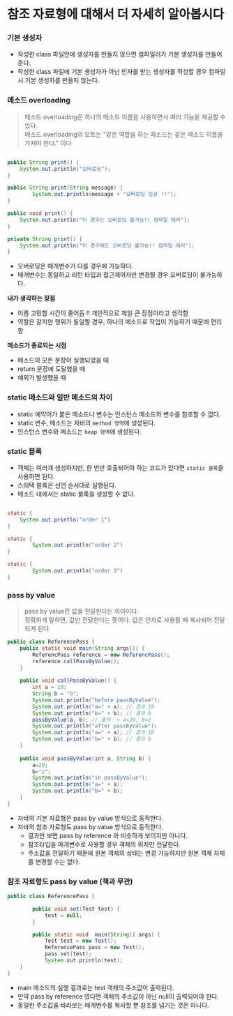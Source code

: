 # 참조 자료형에 대해서 더 자세히 알아봅시다

### 기본 생성자
- 작성한 class 파일안에 생성자를 만들지 않으면 컴파일러가 기본 생성자를 만들어준다.
- 작성한 class 파일에 기본 생성자가 아닌 인자를 받는 생성자를 작성할 경우 컴파일시 기본 생성자를 만들지 않는다.

### 메소드 overloading
> 메소드 overloading은 하나의 메소드 이름을 사용하면서 여러 기능을 제공할 수 있다.  
> 메소드 overloading의 모토는 "같은 역할을 하는 메소드는 같은 메소드 이름을 가져야 한다." 이다

```java

public String print() {
    System.out.println("오버로딩");    
}

public String print(String message) {
        System.out.println(message + "오버로딩 성공 !!");
}

public void print() {
    System.out.println("이 경우는 오버로딩 불가능!! 컴파일 에러");
}

private String print() {
    System.out.println("이 경우에도 오버로딩 불가능!! 컴파일 에러");
}

```
- 오버로딩은 매개변수가 다를 경우에 가능하다.
- 매개변수는 동일하고 리턴 타입과 접근제어자만 변경될 경우 오버로딩이 불가능하다.

**내가 생각하는 장점**
- 이름 고민할 시간이 줄어듬 !! 개인적으로 제일 큰 장점이라고 생각함
- 역할은 같지만 행위가 동일할 경우, 하나의 메소드로 작업이 가능하기 때문에 편리함

**메소드가 종료되는 시점**
- 메소드의 모든 문장이 실행되었을 때
- return 문장에 도달했을 때
- 예외가 발생했을 때

### static 메소드와 일반 메소드의 차이
- static 예약어가 붙은 메소드나 변수는 인스턴스 메소드와 변수를 참조할 수 없다.
- static 변수, 메소드는 자바의 `method 영역`에 생성된다. 
- 인스턴스 변수와 메소드는 `heap 영역`에 생성된다.

### static 블록
- 객체는 여러개 생성하지만, 한 번만 호출되어야 하는 코드가 있다면 `static 블록`을 사용하면 된다.
- 스태택 블록은 선언 순서대로 실행된다.
- 메소드 내에서는 static 블록을 생성할 수 없다.

```java

static {
    System.out.println("order 1")
}

static {
        System.out.println("order 2")
}

static {
        System.out.println("order 3")
}
```


### pass by value
> pass by value란 값을 전달한다는 의미이다.  
> 정확하게 말하면, 값만 전달한다는 뜻이다. 값은 인자로 사용될 때 복사되어 전달되게 된다.
```java
public class ReferencePass {
    public static void main(String args[]) {
        ReferencPass reference = new ReferencPass();
        reference.callPassByValue();
    }
    
    public void callPassByValue() {
        int a = 10;
        String b = "b";
        System.out.println("before passByValue");
        System.out.println("a=" + a); // 결과 10
        System.out.println("b=" + b); // 결과 b
        passByValue(a, b); // 출력 -> a=20, b=z
        System.out.println("after passByValue");
        System.out.println("a=" + a); // 결과 10
        System.out.println("b=" + b); // 결과 b
    }
    
    public void passByValue(int a, String b) {
        a=20;
        b="z";
        System.out.println("in passByValue");
        System.out.println("a=" + a);
        System.out.println("b=" + b);
    }
}
```
- 자바의 기본 자료형은 pass by value 방식으로 동작한다. 
- 자바의 참조 자료형도 pass by value 방식으로 동작한다. 
  - 결과만 보면 pass by reference 와 비슷하게 보이지만 아니다.
  - 참조타입을 매개변수로 사용할 경우 객체의 위치만 전달한다. 
  - 주소값을 전달하기 때문에 원본 객체의 상태는 변경 가능하지만 원본 객체 자체를 변경할 수는 없다.

### 참조 자료형도 pass by value (책과 무관)
```java
public class ReferencePass {

        public void set(Test test) {
            test = null;
        }

        public static void  main(String[] args) {
            Test test = new Test();
            ReferencePass pass = new Test();
            pass.set(test);
            System.out.println(test);
    }
}
```    
- main 메소드의 실행 결과로는 test 객체의 주소값이 출력된다.
- 만약 pass by reference 였다면 객체의 주소값이 아닌 null이 출력되어야 한다.
- 동일한 주소값을 바라보는 매개변수를 복사할 뿐 참조를 넘기는 것은 아니다. 